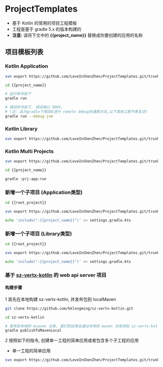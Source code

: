 # ProjectTemplates
* 基于 Kotlin 的常用的项目工程模板
* 工程是基于 gradle 5.x 的版本构建的
* **注意:** 请将下文中的 **{{project_name}}** 替换成你要创建的应用的名称

## 项目模板列表

### Kotlin Application
```bash
svn export https://github.com/LoveInShenZhen/ProjectTemplates.git/trunk/kotlin-app {{project_name}}

cd {{project_name}}

# 运行命令如下
gradle run

# 调试命令如下, 调试端口 5005, 
# (注: 此为gradle下用IDE进行 remote debug的通用方法,以下其他工程不再复述)
gradle run --debug-jvm

```

### Kotlin Library
```bash
svn export https://github.com/LoveInShenZhen/ProjectTemplates.git/trunk/kotlin-lib {{project_name}}

```

### Kotlin Multi Projects
```bash
svn export https://github.com/LoveInShenZhen/ProjectTemplates.git/trunk/kotlin-multi-project {{project_name}}

cd {{project_name}}

gradle :prj-app:run

```

### 新增一个子项目 (Application类型)
```bash
cd {{root_project}}

svn export https://github.com/LoveInShenZhen/ProjectTemplates.git/trunk/empty-app {{project_name}}

echo 'include(":{{project_name}}")' >> settings.gradle.kts

```

### 新增一个子项目 (Library类型)
```bash
cd {{root_project}}

svn export https://github.com/LoveInShenZhen/ProjectTemplates.git/trunk/empty-lib {{project_name}}

echo 'include(":{{project_name}}")' >> settings.gradle.kts

```

### 基于 [sz-vertx-kotlin](https://github.com/LoveInShenZhen/sz-vertx-kotlin) 的 web api server 项目


#### 构建步骤

1 首先在本地构建 sz-vertx-kotlin, 并发布包到 localMaven

```bash
git clone https://github.com/kklongming/sz-vertx-kotlin.git

cd sz-vertx-kotlin

# 发布到本地的 mvaven 仓库, 我们的应用会通过本地的 maven 仓库添加 sz-vertx-kotlin 的依赖jar包
gradle publishToMavenLocal 

```

2 按照如下的指令, 创建单一工程的简单应用或者包含多个子工程的应用

* 单一工程的简单应用
```bash
svn export https://github.com/LoveInShenZhen/ProjectTemplates.git/trunk/vertx-web-simple {{project_name}}

```